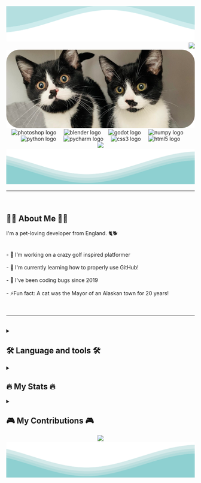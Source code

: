 <div align="right">
  <img src="https://github.com/Oreo-Cat/Oreo-Cat/blob/main/TopWaves.svg">
  <img src="https://visitor-badge.laobi.icu/badge?page_id=Oreo-Cat.Oreo-Cat&left_color=dimgrey&right_color=steelblue"  />
</div>

<div align="center">
  <img width=800px alt="Banner Image" src="https://github.com/Oreo-Cat/Oreo-Cat/blob/main/Banner.png?raw=true"  />
</div

###

<div align="center">
  <img src="https://cdn.jsdelivr.net/gh/devicons/devicon/icons/photoshop/photoshop-plain.svg" height="25" alt="photoshop logo"  />
  <img width="12" />
  <img src="https://cdn.jsdelivr.net/gh/devicons/devicon/icons/blender/blender-original.svg" height="25" alt="blender logo"  />
  <img width="12" />
  <img src="https://cdn.jsdelivr.net/gh/devicons/devicon/icons/godot/godot-original.svg" height="25" alt="godot logo"  />
  <img width="12" />
  <img src="https://cdn.jsdelivr.net/gh/devicons/devicon/icons/numpy/numpy-original.svg" height="25" alt="numpy logo"  />
  <img width="12" />
  <img src="https://cdn.jsdelivr.net/gh/devicons/devicon/icons/python/python-original.svg" height="25" alt="python logo"  />
  <img width="12" />
  <img src="https://cdn.jsdelivr.net/gh/devicons/devicon/icons/pycharm/pycharm-original.svg" height="25" alt="pycharm logo"  />
  <img width="12" />
  <img src="https://cdn.jsdelivr.net/gh/devicons/devicon/icons/css3/css3-original.svg" height="25" alt="css3 logo"  />
  <img width="12" />
  <img src="https://cdn.jsdelivr.net/gh/devicons/devicon/icons/html5/html5-original.svg" height="25" alt="html5 logo"  />
</div>

<div align="center">
  <img src="https://readme-typing-svg.herokuapp.com/?font=Righteous&size=60&center=true&vCenter=true&width=1000&height=90&duration=2000&lines=Hi+There!+👋;+I'm+Oreo+Cat;+And+I+love+my+pets!+🐈+🐕"  />
  <img src="https://github.com/Oreo-Cat/Oreo-Cat/blob/main/Waves.svg" >
  <hr>
</div>

<br>
<h2 align="left">👩‍💻 About Me 👩‍💻</h2>

<p align="left">I'm a pet-loving developer from England. 🐈🐕<br><br><br>- 🔭 I’m working on a crazy golf inspired platformer<br><br>- 🌱 I'm currently learning how to properly use GitHub!<br><br>- 🔨 I've been coding bugs since 2019<br><br>- ⚡Fun fact: A cat was the Mayor of an Alaskan town for 20 years!</p><br><hr><br>

<details closed>
  <summary><h2 align="left">🛠 Language and tools 🛠</h2></summary>
  <div align="center">
    <img src="https://cdn.jsdelivr.net/gh/devicons/devicon/icons/photoshop/photoshop-plain.svg" height="80" alt="photoshop logo"  />
    <img width="20" />
    <img src="https://cdn.jsdelivr.net/gh/devicons/devicon/icons/blender/blender-original.svg" height="80" alt="blender logo"  />
    <img width="20" />
    <img src="https://cdn.jsdelivr.net/gh/devicons/devicon/icons/godot/godot-original.svg" height="80" alt="godot logo"  />
    <img width="20" />
    <img src="https://cdn.jsdelivr.net/gh/devicons/devicon/icons/numpy/numpy-original.svg" height="80" alt="numpy logo"  />
    <br><img height="100" />
    <img src="https://cdn.jsdelivr.net/gh/devicons/devicon/icons/python/python-original.svg" height="80" alt="python logo"  />
    <img width="20" />
    <img src="https://cdn.jsdelivr.net/gh/devicons/devicon/icons/pycharm/pycharm-original.svg" height="80" alt="pycharm logo"  />
    <img width="20" />
    <img src="https://cdn.jsdelivr.net/gh/devicons/devicon/icons/css3/css3-original.svg" height="80" alt="css3 logo"  />
    <img width="20" />
    <img src="https://cdn.jsdelivr.net/gh/devicons/devicon/icons/html5/html5-original.svg" height="80" alt="html5 logo"  />
  </div>
</details>

<details closed>
  <summary><h2 align="left">🔥 My Stats 🔥</h2></summary>
  <div align="center">
    <picture>
      <source media="(prefers-color-scheme: dark)" srcset="https://github-readme-stats.vercel.app/api?username=Oreo-Cat&hide_title=false&hide_rank=false&show_icons=true&include_all_commits=true&count_private=true&disable_animations=false&theme=city_lights&locale=en&hide_border=true&order=1" width="700">
      <img alt="Stats graph" src="https://github-readme-stats.vercel.app/api?username=Oreo-Cat&hide_title=false&hide_rank=false&show_icons=true&include_all_commits=true&count_private=true&disable_animations=false&theme=vue&locale=en&hide_border=true&order=1" width="700">
    </picture>
    <picture>
      <source media="(prefers-color-scheme: dark)" srcset="https://streak-stats.demolab.com?user=Oreo-Cat&locale=en&mode=daily&theme=city_lights&hide_border=true&border_radius=5&order=3" width="700">
      <img alt="Streak graph" src="https://streak-stats.demolab.com?user=Oreo-Cat&locale=en&mode=daily&theme=vue&hide_border=true&border_radius=5&order=3" width="700">
    </picture>
    <picture>
      <source media="(prefers-color-scheme: dark)" srcset="https://github-readme-stats.vercel.app/api/top-langs?username=Oreo-Cat&locale=en&hide_title=false&layout=compact&card_width=500&langs_count=5&theme=city_lights&hide_border=true&order=2" width="700">
      <img alt="Languages graph" src="https://github-readme-stats.vercel.app/api/top-langs?username=Oreo-Cat&locale=en&hide_title=false&layout=compact&card_width=500&langs_count=5&theme=vue&hide_border=true&order=2" width="700">
    </picture>
    <picture>
      <source media="(prefers-color-scheme: dark)" srcset="https://github-readme-activity-graph.vercel.app/graph/?username=Oreo-Cat&bg_color=1D252C&color=5D8CB3&line=718CA1&point=FFFFFF&hide_border=true" width="700">
      <img alt="Activity graph" src="https://github-readme-activity-graph.vercel.app/graph/?username=Oreo-Cat&bg_color=FFFFFF&color=273849&line=60C397&point=273849&hide_border=true" width="700">
    </picture>
  </div>
</details>

<details closed>
  <summary><h2 align="left">🎮 My Contributions 🎮</h2></summary>
  <div align="center"> 
    <picture>
      <source media="(prefers-color-scheme: dark)" srcset="https://raw.githubusercontent.com/Oreo-Cat/Oreo-Cat/output/snake.svg">
      <img alt="Snake contributions graph" src="https://github.com/Oreo-Cat/Oreo-Cat/blob/main/Banner.png?raw=true">
    </picture>
    <br><br>
    <picture>
      <source media="(prefers-color-scheme: dark)" srcset="https://github-profile-trophy.vercel.app?username=Oreo-Cat&theme=nord&no-bg=true" width="700">
      <img alt="Trophy graph" src="https://github-profile-trophy.vercel.app?username=Oreo-Cat&" height="110">
    </picture>
    <br><br><hr>
  </div>
</details>

<div align="center">
  <img src="https://readme-typing-svg.herokuapp.com/?font=Righteous&size=35&center=true&vCenter=true&width=500&height=70&duration=2000&lines=Thank+you+for+visiting!" />
  <img src="https://github.com/Oreo-Cat/Oreo-Cat/blob/main/Waves.svg">
</div>
